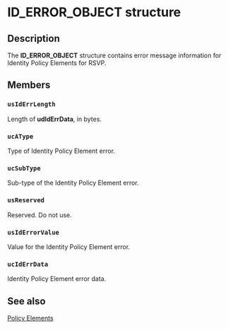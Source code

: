 # ID_ERROR_OBJECT structure

## Description

The
**ID_ERROR_OBJECT** structure contains error message information for Identity Policy Elements for RSVP.

## Members

### `usIdErrLength`

Length of **udIdErrData**, in bytes.

### `ucAType`

Type of Identity Policy Element error.

### `ucSubType`

Sub-type of the Identity Policy Element error.

### `usReserved`

Reserved. Do not use.

### `usIdErrorValue`

Value for the Identity Policy Element error.

### `ucIdErrData`

Identity Policy Element error data.

## See also

[Policy Elements](https://learn.microsoft.com/previous-versions/windows/desktop/qos/policy-elements)